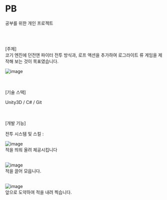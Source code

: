 # PB
 
공부를 위한 개인 프로젝트

<br/><br/>
    
[주제]  
코기 엔진에 던전앤 파이터 전투 방식과, 로프 액션을 추가하여 로그라이트 류 게임을 제작해 보는 것이 목표였습니다.
 <br/>
 
![image](https://github.com/JNU-econovation/genom/assets/68218063/acaa1d49-7b02-4e90-b934-c12e44077525)






<br/><br/>
[기술 스택]  

Unity3D / C# / Git 


  


<br/><br/>
[개발 기능]  

전투 시스템 및 스킬 :

![image](https://github.com/coolblue1853/PB/assets/54536107/3175a612-a7bc-4363-954f-a2b7d34d5a39)
 <br/>
적을 띄워 올려 체공시킵니다
 <br/> <br/>

 ![image](https://github.com/coolblue1853/PB/assets/54536107/f08c928c-143a-4630-b0d1-84f01406b3a8)
 <br/>
적을 끌어 모읍니다.
 <br/> <br/>

 ![image](https://github.com/coolblue1853/PB/assets/54536107/9675a30c-256a-44d8-9158-c18de38fa76c)
 <br/>
앞으로 도약하여 적을 내려 찍습니다.
 <br/> <br/>


